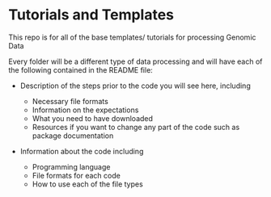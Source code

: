 # Tutorials and Templates
This repo is for all of the base templates/ tutorials for processing Genomic Data 

Every folder will be a different type of data processing and will have each of the following contained in the README file:
* Description of the steps prior to the code you will see here, including 
  * Necessary file formats 
  * Information on the expectations
  * What you need to have downloaded 
  * Resources if you want to change any part of the code such as package documentation 
  
* Information about the code including 
  * Programming language 
  * File formats for each code
  * How to use each of the file types 
